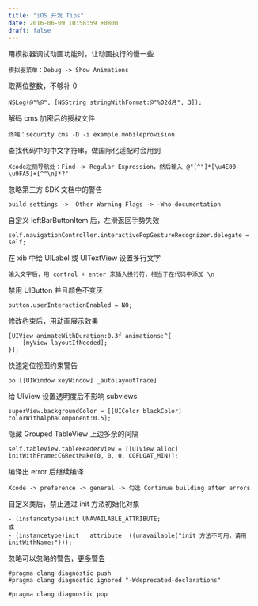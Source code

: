 ```yaml
---
title: "iOS 开发 Tips"
date: 2016-06-09 10:58:59 +0800
draft: false
---
```


用模拟器调试动画功能时，让动画执行的慢一些

```
模拟器菜单：Debug -> Show Animations
```

取两位整数，不够补 0

```
NSLog(@"%@", [NSString stringWithFormat:@"%02d月", 3]);
```

解码 cms 加密后的授权文件

```
终端：security cms -D -i example.mobileprovision
```

查找代码中的中文字符串，做国际化适配时会用到

```
Xcode左侧导航处：Find -> Regular Expression，然后输入 @"[^"]*[\u4E00-\u9FA5]+[^"\n]*?"
```

忽略第三方 SDK 文档中的警告

```
build settings ->  Other Warning Flags -> -Wno-documentation
```

自定义 leftBarButtonItem 后，左滑返回手势失效

```
self.navigationController.interactivePopGestureRecognizer.delegate = self;
```

在 xib 中给 UILabel 或 UITextView 设置多行文字

```
输入文字后，用 control + enter 来插入换行符，相当于在代码中添加 \n
```

禁用 UIButton 并且颜色不变灰

```
button.userInteractionEnabled = NO;
```

修改约束后，用动画展示效果

```
[UIView animateWithDuration:0.3f animations:^{
    [myView layoutIfNeeded];
}];
```

快速定位视图约束警告

```
po [[UIWindow keyWindow] _autolayoutTrace]
```

给 UIView 设置透明度后不影响 subviews

```
superView.backgroundColor = [[UIColor blackColor] colorWithAlphaComponent:0.5];
```

隐藏 Grouped TableView 上边多余的间隔

```
self.tableView.tableHeaderView = [[UIView alloc] initWithFrame:CGRectMake(0, 0, 0, CGFLOAT_MIN)];
```

编译出 error 后继续编译

```
Xcode -> preference -> general -> 勾选 Continue building after errors
```

自定义类后，禁止通过 init 方法初始化对象

```
- (instancetype)init UNAVAILABLE_ATTRIBUTE;
或
- (instancetype)init __attribute__((unavailable("init 方法不可用，请用 initWithName:")));
```

忽略可以忽略的警告，[更多警告](http://fuckingclangwarnings.com)

```
#pragma clang diagnostic push
#pragma clang diagnostic ignored "-Wdeprecated-declarations"

#pragma clang diagnostic pop

```

